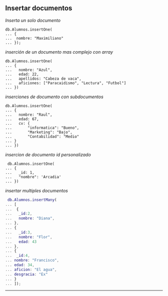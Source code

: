 
## Insertar documentos 



*Inserta un solo documento*
```
db.Alumnos.insertOne(
... {
...  nombre: "Maximiliano"
... });
```
 
 
 _inserción de un documento mas complejo con array_

 ```
 db.Alumnos.insertOne(
... {
...   nombre: "Azul",
...   edad: 22,
...   apellidos: "Cabeza de vaca",
...   aficiones: ["Paracaidismo", "Lectura", "Futbol"]
... })
```

_inserciones de documento con subdocumentos_ 

```
db.Alumnos.insertOne(
... {
...   nombre: "Raul",
...   edad: 67,
...   cv: {
...       "informatica": "Bueno",
...       "Marketing": "Bajo",
...       "Contabilidad": "Medio"
... }
... })
```

_insercion de documento id personalizado_

```
 db.Alumnos.insertOne(
... {
...   _id: 1,
...   "nombre": 'Arcadia'
... })
```

_insertar multiples documentos_

```m
 db.Alumnos.insertMany(
... [
...  {
...   _id:2,
...   nombre: "Diana",
... },
... {
...   _id:3,
...   nombre: "Flor",
...   edad: 43
... },
... {
...  _id:4,
... nombre: "Francisco",
... edad: 34,
... aficion: "El agua",
... desgracia: "Ex"
... }
... ]);
```

---

